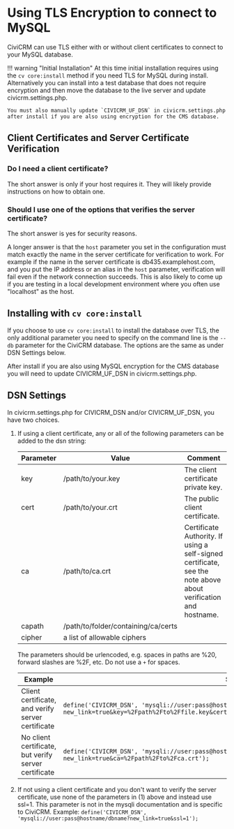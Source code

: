 # Using TLS Encryption to connect to MySQL

CiviCRM can use TLS either with or without client certificates to connect to your MySQL database.

!!! warning "Initial Installation"
    At this time initial installation requires using the `cv core:install` method if you need TLS for MySQL during install. Alternatively you can install into a test database that does not require encryption and then move the database to the live server and update civicrm.settings.php.

    You must also manually update `CIVICRM_UF_DSN` in civicrm.settings.php after install if you are also using encryption for the CMS database.

## Client Certificates and Server Certificate Verification

### Do I need a client certificate?

The short answer is only if your host requires it. They will likely provide instructions on how to obtain one.

### Should I use one of the options that verifies the server certificate?

The short answer is yes for security reasons.

A longer answer is that the `host` parameter you set in the configuration must match exactly the name in the server certificate for verification to work. For example if the name in the server certificate is db435.examplehost.com, and you put the IP address or an alias in the `host` parameter, verification will fail even if the network connection succeeds. This is also likely to come up if you are testing in a local development environment where you often use "localhost" as the host.

## Installing with `cv core:install`

If you choose to use `cv core:install` to install the database over TLS, the only additional parameter you need to specify on the command line is the `--db` parameter for the CiviCRM database. The options are the same as under DSN Settings below.

After install if you are also using MySQL encryption for the CMS database you will need to update CIVICRM_UF_DSN in civicrm.settings.php.

## DSN Settings

In civicrm.settings.php for CIVICRM_DSN and/or CIVICRM_UF_DSN, you have two choices.

1. If using a client certificate, any or all of the following parameters can be added to the dsn string:

    | Parameter | Value | Comment |
    | --------- | ------------- | ------- |
    | key | /path/to/your.key | The client certificate private key. |
    | cert | /path/to/your.crt | The public client certificate. |
    | ca | /path/to/ca.crt | Certificate Authority. If using a self-signed certificate, see the note above about verification and hostname. |
    | capath | /path/to/folder/containing/ca/certs | |
    | cipher | a list of allowable ciphers | |

    The parameters should be urlencoded, e.g. spaces in paths are %20, forward slashes are %2F, etc. Do not use a `+` for spaces.

    | Example | Setting |
    | ------- | ------- |
    | Client certificate, and verify server certificate | `define('CIVICRM_DSN', 'mysqli://user:pass@hostname/dbname?new_link=true&key=%2Fpath%2Fto%2Ffile.key&cert=%2Fpath%2Fto%2Ffile.crt&ca=%2Fpath%2Fto%2Fca.crt');` |
    | No client certificate, but verify server certificate | `define('CIVICRM_DSN', 'mysqli://user:pass@hostname/dbname?new_link=true&ca=%2Fpath%2Fto%2Fca.crt');` |

2. If not using a client certificate and you don't want to verify the server certificate, use none of the parameters in (1) above and instead use ssl=1. This parameter is not in the mysqli documentation and is specific to CiviCRM. Example: `define('CIVICRM_DSN', 'mysqli://user:pass@hostname/dbname?new_link=true&ssl=1');`
